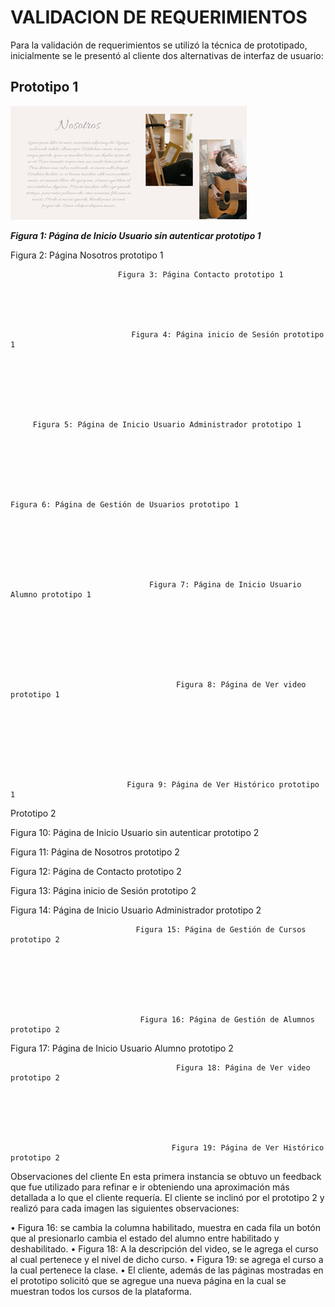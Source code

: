 # VALIDACION DE REQUERIMIENTOS
Para la validación de requerimientos se utilizó la técnica de prototipado, inicialmente se le presentó al cliente dos alternativas de interfaz de usuario:
## Prototipo 1
![Página de Inicio Usuario sin autenticar prototipo 1](/recursos/prot02.png "Página de Inicio Usuario sin autenticar prototipo 1")

___Figura 1: Página de Inicio Usuario sin autenticar prototipo 1___







Figura 2: Página Nosotros prototipo 1








		 	                Figura 3: Página Contacto prototipo 1





		                       Figura 4: Página inicio de Sesión prototipo 1







         Figura 5: Página de Inicio Usuario Administrador prototipo 1







    Figura 6: Página de Gestión de Usuarios prototipo 1







                                   Figura 7: Página de Inicio Usuario Alumno prototipo 1






                                        
                                             
                                         Figura 8: Página de Ver video prototipo 1






  
                                   
                              Figura 9: Página de Ver Histórico prototipo 1

Prototipo 2







Figura 10: Página de Inicio Usuario sin autenticar prototipo 2







Figura 11: Página de Nosotros prototipo 2







Figura 12: Página de Contacto prototipo 2







Figura 13: Página inicio de Sesión prototipo 2






          
 Figura 14: Página de Inicio Usuario Administrador prototipo 2




                                      
                                Figura 15: Página de Gestión de Cursos prototipo 2







                                 Figura 16: Página de Gestión de Alumnos prototipo 2







Figura 17: Página de Inicio Usuario Alumno prototipo 2







                                         Figura 18: Página de Ver video prototipo 2






                                        Figura 19: Página de Ver Histórico prototipo 2

Observaciones del cliente
En esta primera instancia se obtuvo un feedback que fue utilizado para refinar e ir obteniendo una aproximación más detallada a lo que el cliente requería.
El cliente se inclinó por el prototipo 2 y realizó para cada imagen las siguientes observaciones:

•	Figura 16: se cambia la columna habilitado, muestra en cada fila un botón que al presionarlo cambia el estado del alumno entre habilitado y deshabilitado.
•	Figura 18: A la descripción del video, se le agrega el curso al cual pertenece y el nivel de dicho curso.
•	Figura 19: se agrega el curso a la cual pertenece la clase.
•	El cliente, además de las páginas mostradas en el prototipo solicitó que se agregue una nueva página en la cual se muestran todos los cursos de la plataforma.
